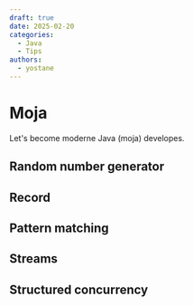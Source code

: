 ```yaml
---
draft: true 
date: 2025-02-20 
categories:
  - Java
  - Tips
authors:
  - yostane
---
```


# Moja

Let's become moderne Java (moja) developes.

## Random number generator

## Record

## Pattern matching

## Streams

## Structured concurrency
